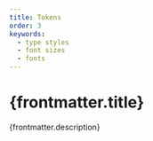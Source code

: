 ```yaml
---
title: Tokens
order: 3
keywords:
  - type styles
  - font sizes
  - fonts
---
```


# {frontmatter.title}

<Lede>{frontmatter.description}</Lede>

<Subnav />
